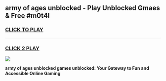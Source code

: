 
## army of ages unblocked - Play Unblocked Gmaes & Free #m0t4l
<h3>
<a href="https://news.freeplayer.one?title=army_of_ages_unblocked&ref=26F">CLICK TO PLAY</a></h3>
<hr>

<h3>
<a href="https://news.freeplayer.one?title=army_of_ages_unblocked&ref=26F">CLICK 2 PLAY</a>
  
</h3>

<a href="https://news.freeplayer.one?title=army_of_ages_unblocked&ref=26F/"><img src="https://clearcache.store/games.png"></a>


**army of ages unblocked games unblocked: Your Gateway to Fun and Accessible Online Gaming**
